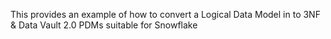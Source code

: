 This provides an example of how to convert a Logical Data Model in to 3NF & Data Vault 2.0 PDMs suitable for Snowflake